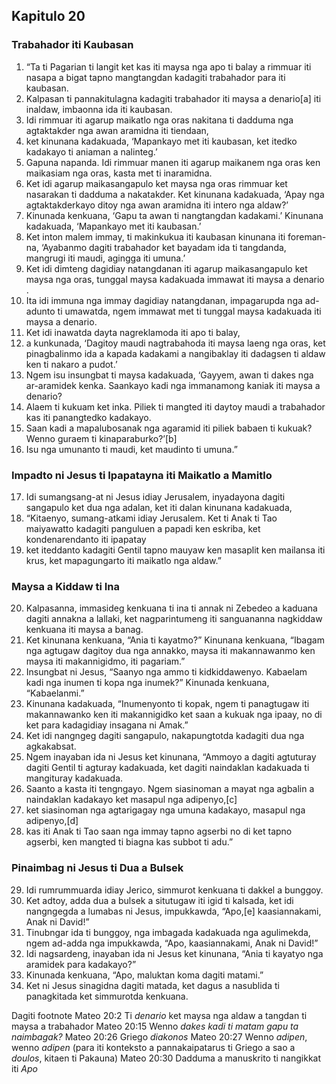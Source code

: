 Kapitulo 20
-----------

### Trabahador iti Kaubasan

1. “Ta ti Pagarian ti langit ket kas iti maysa nga apo ti balay a rimmuar iti nasapa a bigat tapno mangtangdan kadagiti trabahador para iti kaubasan.
2. Kalpasan ti pannakitulagna kadagiti trabahador iti maysa a denario[a] iti inaldaw, imbaonna ida iti kaubasan.
3. Idi rimmuar iti agarup maikatlo nga oras nakitana ti dadduma nga agtaktakder nga awan aramidna iti tiendaan,
4. ket kinunana kadakuada, ‘Mapankayo met iti kaubasan, ket itedko kadakayo ti aniaman a nalinteg.’
5. Gapuna napanda. Idi rimmuar manen iti agarup maikanem nga oras ken maikasiam nga oras, kasta met ti inaramidna.
6. Ket idi agarup maikasangapulo ket maysa nga oras rimmuar ket nasarakan ti dadduma a nakatakder. Ket kinunana kadakuada, ‘Apay nga agtaktakderkayo ditoy nga awan aramidna iti intero nga aldaw?’
7. Kinunada kenkuana, ‘Gapu ta awan ti nangtangdan kadakami.’ Kinunana kadakuada, ‘Mapankayo met iti kaubasan.’
8. Ket inton malem immay, ti makinkukua iti kaubasan kinunana iti foreman-na, ‘Ayabanmo dagiti trabahador ket bayadam ida ti tangdanda, mangrugi iti maudi, agingga iti umuna.’
9. Ket idi dimteng dagidiay natangdanan iti agarup maikasangapulo ket maysa nga oras, tunggal maysa kadakuada immawat iti maysa a denario .
10. Ita idi immuna nga immay dagidiay natangdanan, impagarupda nga ad-adunto ti umawatda, ngem immawat met ti tunggal maysa kadakuada iti maysa a denario.
11. Ket idi inawatda dayta nagreklamoda iti apo ti balay,
12. a kunkunada, ‘Dagitoy maudi nagtrabahoda iti maysa laeng nga oras, ket pinagbalinmo ida a kapada kadakami a nangibaklay iti dadagsen ti aldaw ken ti nakaro a pudot.’
13. Ngem isu insungbat ti maysa kadakuada, ‘Gayyem, awan ti dakes nga ar-aramidek kenka. Saankayo kadi nga immanamong kaniak iti maysa a denario?
14. Alaem ti kukuam ket inka. Piliek ti mangted iti daytoy maudi a trabahador kas iti panangtedko kadakayo.
15. Saan kadi a mapalubosanak nga agaramid iti piliek babaen ti kukuak? Wenno guraem ti kinaparaburko?’[b]
16. Isu nga umunanto ti maudi, ket maudinto ti umuna.”

### Impadto ni Jesus ti Ipapatayna iti Maikatlo a Mamitlo

17. Idi sumangsang-at ni Jesus idiay Jerusalem, inyadayona dagiti sangapulo ket dua nga adalan, ket iti dalan kinunana kadakuada,
18. “Kitaenyo, sumang-atkami idiay Jerusalem. Ket ti Anak ti Tao maiyawatto kadagiti panguluen a papadi ken eskriba, ket kondenarendanto iti ipapatay
19. ket iteddanto kadagiti Gentil tapno mauyaw ken masaplit ken mailansa iti krus, ket mapagungarto iti maikatlo nga aldaw.”

### Maysa a Kiddaw ti Ina

20. Kalpasanna, immasideg kenkuana ti ina ti annak ni Zebedeo a kaduana dagiti annakna a lallaki, ket nagparintumeng iti sanguananna nagkiddaw kenkuana iti maysa a banag.
21. Ket kinunana kenkuana, “Ania ti kayatmo?” Kinunana kenkuana, “Ibagam nga agtugaw dagitoy dua nga annakko, maysa iti makannawanmo ken maysa iti makannigidmo, iti pagariam.”
22. Insungbat ni Jesus, “Saanyo nga ammo ti kidkiddawenyo. Kabaelam kadi nga inumen ti kopa nga inumek?” Kinunada kenkuana, “Kabaelanmi.”
23. Kinunana kadakuada, “Inumenyonto ti kopak, ngem ti panagtugaw iti makannawanko ken iti makannigidko ket saan a kukuak nga ipaay, no di ket para kadagidiay insagana ni Amak.”
24. Ket idi nangngeg dagiti sangapulo, nakapungtotda kadagiti dua nga agkakabsat.
25. Ngem inayaban ida ni Jesus ket kinunana, “Ammoyo a dagiti agtuturay dagiti Gentil ti agturay kadakuada, ket dagiti naindaklan kadakuada ti mangituray kadakuada.
26. Saanto a kasta iti tengngayo. Ngem siasinoman a mayat nga agbalin a naindaklan kadakayo ket masapul nga adipenyo,[c]
27. ket siasinoman nga agtarigagay nga umuna kadakayo, masapul nga adipenyo,[d]
28. kas iti Anak ti Tao saan nga immay tapno agserbi no di ket tapno agserbi, ken mangted ti biagna kas subbot ti adu.”

### Pinaimbag ni Jesus ti Dua a Bulsek

29. Idi rumrummuarda idiay Jerico, simmurot kenkuana ti dakkel a bunggoy.
30. Ket adtoy, adda dua a bulsek a situtugaw iti igid ti kalsada, ket idi nangngegda a lumabas ni Jesus, impukkawda, “Apo,[e] kaasiannakami, Anak ni David!”
31. Tinubngar ida ti bunggoy, nga imbagada kadakuada nga agulimekda, ngem ad-adda nga impukkawda, “Apo, kaasiannakami, Anak ni David!”
32. Idi nagsardeng, inayaban ida ni Jesus ket kinunana, “Ania ti kayatyo nga aramidek para kadakayo?”
33. Kinunada kenkuana, “Apo, maluktan koma dagiti matami.”
34. Ket ni Jesus sinagidna dagiti matada, ket dagus a nasublida ti panagkitada ket simmurotda kenkuana.

Dagiti footnote
Mateo 20:2 Ti *denario* ket maysa nga aldaw a tangdan ti maysa a trabahador
Mateo 20:15 Wenno *dakes kadi ti matam gapu ta naimbagak?*
Mateo 20:26 Griego *diakonos*
Mateo 20:27 Wenno *adipen*, wenno *adipen* (para iti konteksto a pannakaipatarus ti Griego a sao a *doulos*, kitaen ti Pakauna)
Mateo 20:30 Dadduma a manuskrito ti nangikkat iti *Apo*